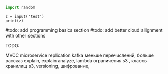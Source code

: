 ```python {pre}
import random
```
```run-python
z = input('test')
print(z)
```

#todo: add programming basics section
#todo: add better cloud allignment with other sections

TODO:

MVCC 
microservice
replication kafka
меньше перечислений, больше рассказ
explain,
explain analyze,
lambda ограничения
s3 , классы хранилищ s3, versioning, шифрование,